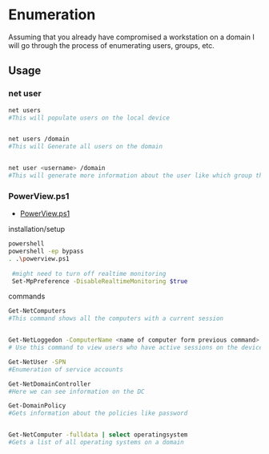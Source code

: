 # Enumeration


Assuming that you already have compromised a workstation on a domain I will go through the process of enumerating users, groups, etc.


## Usage

### net user


```bash
net users
#This will populate users on the local device


net users /domain
#This will Generate all users on the domain


net user <username> /domain
#This will generate more information about the user like which group they are in.
```


### PowerView.ps1

* [PowerView.ps1](https://github.com/PowerShellMafia/PowerSploit/blob/master/Recon/PowerView.ps1)

installation/setup
```bash
powershell
powershell -ep bypass
. .\powerview.ps1
 
 #might need to turn off realtime monitoring
 Set-MpPreference -DisableRealtimeMonitoring $true
 ```


commands
```bash
Get-NetComputers
#This command shows all the computers with a current session


Get-NetLoggedon -ComputerName <name of computer form previous command>
# Use this command to view users who have active sessions on the device discovered

Get-NetUser -SPN
#Enumeration of service accounts

Get-NetDomainController
#Here we can see information on the DC

Get-DomainPolicy
#Gets information about the policies like password


Get-NetComputer -fulldata | select operatingsystem
#Gets a list of all operating systems on a domain
```


